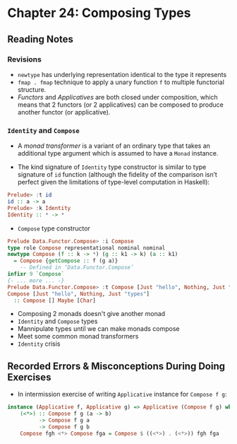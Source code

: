 # Chapter 24: Composing Types

## Reading Notes

### Revisions

- `newtype` has underlying representation identical to the type it represents
- `fmap . fmap` technique to apply a unary function `f` to multiple functorial structure.
- *Functors* and *Applicatives* are both closed under composition, which means that 2 functors (or 2 applicatives) can be composed to produce another functor (or applicative).

### `Identity` and `Compose`

- A *monad transformer* is a variant of an ordinary type that takes an additional type argument which is assumed to have a `Monad` instance.

- The kind signature of `Identity` type constructor is similar to type signature of `id` function (although the fidelity of the comparison isn’t perfect given the limitations of type-level computation in Haskell):
  
```haskell
Prelude> :t id
id :: a -> a
Prelude> :k Identity
Identity :: * -> *
```

- `Compose` type constructor

```haskell
Prelude Data.Functor.Compose> :i Compose
type role Compose representational nominal nominal
newtype Compose (f :: k -> *) (g :: k1 -> k) (a :: k1)
  = Compose {getCompose :: f (g a)}
  	-- Defined in ‘Data.Functor.Compose’
infixr 9 `Compose`
{- ... more ... -}
Prelude Data.Functor.Compose> :t Compose [Just "hello", Nothing, Just "types"]
Compose [Just "hello", Nothing, Just "types"]
  :: Compose [] Maybe [Char]

```

- Composing 2 monads doesn't give another monad
- `Identity` and `Compose` types
- Mannipulate types until we can make monads compose
- Meet some common monad transformers
- `Identity` crisis

## Recorded Errors & Misconceptions During Doing Exercises

- In intermission exercise of writing `Applicative` instance for `Compose f g`:

```haskell
instance (Applicative f, Applicative g) => Applicative (Compose f g) where 
    (<*>) :: Compose f g (a -> b)
          -> Compose f g a
          -> Compose f g b
    Compose fgh <*> Compose fga = Compose $ ((<*>) . (<*>)) fgh fga
```


